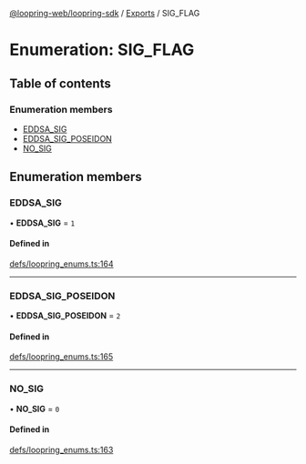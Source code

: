 [@loopring-web/loopring-sdk](../README.md) / [Exports](../modules.md) / SIG\_FLAG

# Enumeration: SIG\_FLAG

## Table of contents

### Enumeration members

- [EDDSA\_SIG](SIG_FLAG.md#eddsa_sig)
- [EDDSA\_SIG\_POSEIDON](SIG_FLAG.md#eddsa_sig_poseidon)
- [NO\_SIG](SIG_FLAG.md#no_sig)

## Enumeration members

### EDDSA\_SIG

• **EDDSA\_SIG** = `1`

#### Defined in

[defs/loopring_enums.ts:164](https://github.com/Loopring/loopring_sdk/blob/31d2a2e/src/defs/loopring_enums.ts#L164)

___

### EDDSA\_SIG\_POSEIDON

• **EDDSA\_SIG\_POSEIDON** = `2`

#### Defined in

[defs/loopring_enums.ts:165](https://github.com/Loopring/loopring_sdk/blob/31d2a2e/src/defs/loopring_enums.ts#L165)

___

### NO\_SIG

• **NO\_SIG** = `0`

#### Defined in

[defs/loopring_enums.ts:163](https://github.com/Loopring/loopring_sdk/blob/31d2a2e/src/defs/loopring_enums.ts#L163)
